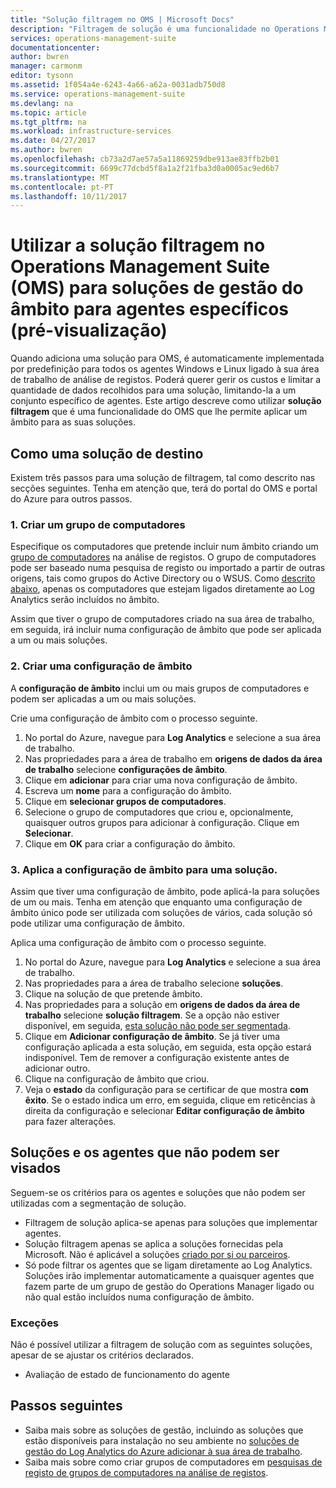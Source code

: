 ```yaml
---
title: "Solução filtragem no OMS | Microsoft Docs"
description: "Filtragem de solução é uma funcionalidade no Operations Management Suite (OMS) que lhe permite limitar as soluções de gestão a um conjunto específico de agentes.  Este artigo descreve como criar uma configuração de âmbito e aplicá-la para uma solução."
services: operations-management-suite
documentationcenter: 
author: bwren
manager: carmonm
editor: tysonn
ms.assetid: 1f054a4e-6243-4a66-a62a-0031adb750d8
ms.service: operations-management-suite
ms.devlang: na
ms.topic: article
ms.tgt_pltfrm: na
ms.workload: infrastructure-services
ms.date: 04/27/2017
ms.author: bwren
ms.openlocfilehash: cb73a2d7ae57a5a11869259dbe913ae83ffb2b01
ms.sourcegitcommit: 6699c77dcbd5f8a1a2f21fba3d0a0005ac9ed6b7
ms.translationtype: MT
ms.contentlocale: pt-PT
ms.lasthandoff: 10/11/2017
---
```

# <a name="use-solution-targeting-in-operations-management-suite-oms-to-scope-management-solutions-to-specific-agents-preview"></a>Utilizar a solução filtragem no Operations Management Suite (OMS) para soluções de gestão do âmbito para agentes específicos (pré-visualização)
Quando adiciona uma solução para OMS, é automaticamente implementada por predefinição para todos os agentes Windows e Linux ligado à sua área de trabalho de análise de registos.  Poderá querer gerir os custos e limitar a quantidade de dados recolhidos para uma solução, limitando-la a um conjunto específico de agentes.  Este artigo descreve como utilizar **solução filtragem** que é uma funcionalidade do OMS que lhe permite aplicar um âmbito para as suas soluções.

## <a name="how-to-target-a-solution"></a>Como uma solução de destino
Existem três passos para uma solução de filtragem, tal como descrito nas secções seguintes.  Tenha em atenção que, terá do portal do OMS e portal do Azure para outros passos.


### <a name="1-create-a-computer-group"></a>1. Criar um grupo de computadores
Especifique os computadores que pretende incluir num âmbito criando um [grupo de computadores](../log-analytics/log-analytics-computer-groups.md) na análise de registos.  O grupo de computadores pode ser baseado numa pesquisa de registo ou importado a partir de outras origens, tais como grupos do Active Directory ou o WSUS. Como [descrito abaixo](#solutions-and-agents-that-cant-be-targeted), apenas os computadores que estejam ligados diretamente ao Log Analytics serão incluídos no âmbito.

Assim que tiver o grupo de computadores criado na sua área de trabalho, em seguida, irá incluir numa configuração de âmbito que pode ser aplicada a um ou mais soluções.
 
 
 ### <a name="2-create-a-scope-configuration"></a>2. Criar uma configuração de âmbito
 A **configuração de âmbito** inclui um ou mais grupos de computadores e podem ser aplicadas a um ou mais soluções. 
 
 Crie uma configuração de âmbito com o processo seguinte.  

 1. No portal do Azure, navegue para **Log Analytics** e selecione a sua área de trabalho.
 2. Nas propriedades para a área de trabalho em **origens de dados da área de trabalho** selecione **configurações de âmbito**.
 3. Clique em **adicionar** para criar uma nova configuração de âmbito.
 4. Escreva um **nome** para a configuração do âmbito.
 5. Clique em **selecionar grupos de computadores**.
 6. Selecione o grupo de computadores que criou e, opcionalmente, quaisquer outros grupos para adicionar à configuração.  Clique em **Selecionar**.  
 6. Clique em **OK** para criar a configuração do âmbito. 


 ### <a name="3-apply-the-scope-configuration-to-a-solution"></a>3. Aplica a configuração de âmbito para uma solução.
Assim que tiver uma configuração de âmbito, pode aplicá-la para soluções de um ou mais.  Tenha em atenção que enquanto uma configuração de âmbito único pode ser utilizada com soluções de vários, cada solução só pode utilizar uma configuração de âmbito.

Aplica uma configuração de âmbito com o processo seguinte.  

 1. No portal do Azure, navegue para **Log Analytics** e selecione a sua área de trabalho.
 2. Nas propriedades para a área de trabalho selecione **soluções**.
 3. Clique na solução de que pretende âmbito.
 4. Nas propriedades para a solução em **origens de dados da área de trabalho** selecione **solução filtragem**.  Se a opção não estiver disponível, em seguida, [esta solução não pode ser segmentada](#solutions-and-agents-that-cant-be-targeted).
 5. Clique em **Adicionar configuração de âmbito**.  Se já tiver uma configuração aplicada a esta solução, em seguida, esta opção estará indisponível.  Tem de remover a configuração existente antes de adicionar outro.
 6. Clique na configuração de âmbito que criou.
 7. Veja o **estado** da configuração para se certificar de que mostra **com êxito**.  Se o estado indica um erro, em seguida, clique em reticências à direita da configuração e selecionar **Editar configuração de âmbito** para fazer alterações.

## <a name="solutions-and-agents-that-cant-be-targeted"></a>Soluções e os agentes que não podem ser visados
Seguem-se os critérios para os agentes e soluções que não podem ser utilizadas com a segmentação de solução.

- Filtragem de solução aplica-se apenas para soluções que implementar agentes.
- Solução filtragem apenas se aplica a soluções fornecidas pela Microsoft.  Não é aplicável a soluções [criado por si ou parceiros](operations-management-suite-solutions-creating.md).
- Só pode filtrar os agentes que se ligam diretamente ao Log Analytics.  Soluções irão implementar automaticamente a quaisquer agentes que fazem parte de um grupo de gestão do Operations Manager ligado ou não qual estão incluídos numa configuração de âmbito.

### <a name="exceptions"></a>Exceções
Não é possível utilizar a filtragem de solução com as seguintes soluções, apesar de se ajustar os critérios declarados.

- Avaliação de estado de funcionamento do agente

## <a name="next-steps"></a>Passos seguintes
- Saiba mais sobre as soluções de gestão, incluindo as soluções que estão disponíveis para instalação no seu ambiente no [soluções de gestão do Log Analytics do Azure adicionar à sua área de trabalho](../log-analytics/log-analytics-add-solutions.md).
- Saiba mais sobre como criar grupos de computadores em [pesquisas de registo de grupos de computadores na análise de registos](../log-analytics/log-analytics-computer-groups.md).